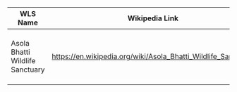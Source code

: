 | WLS Name                             | Wikipedia Link                                             | NGO Name                                      | NGO Website                                                    |
|--------------------------------------|-----------------------------------------------------------|-----------------------------------------------|---------------------------------------------------------------|
| Asola Bhatti Wildlife Sanctuary      | https://en.wikipedia.org/wiki/Asola_Bhatti_Wildlife_Sanctuary | Wildlife SOS, Bombay Natural History Society  | https://wildlifesos.org/, https://www.bnhs.org/                 |
